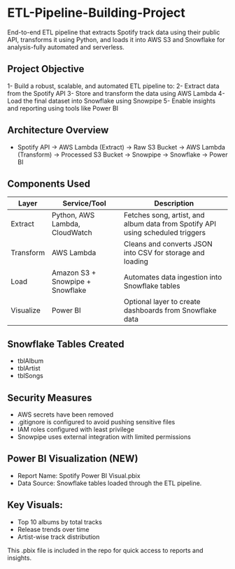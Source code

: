 # ETL-Pipeline-Building-Project
End-to-end ETL pipeline that extracts Spotify track data using their public API, transforms it using Python, and loads it into AWS S3 and Snowflake for analysis-fully automated and serverless.

 ## Project Objective
 
1- Build a robust, scalable, and automated ETL pipeline to:
2- Extract data from the Spotify API
3- Store and transform the data using AWS Lambda
4- Load the final dataset into Snowflake using Snowpipe
5- Enable insights and reporting using tools like Power BI

## Architecture Overview

- Spotify API → AWS Lambda (Extract) → Raw S3 Bucket 
            → AWS Lambda (Transform) → Processed S3 Bucket 
            → Snowpipe → Snowflake → Power BI

            
## Components Used
| Layer         | Service/Tool                     | Description                                                                    |
| ------------- | -------------------------------- | ------------------------------------------------------------------------------ |
|  Extract      | Python, AWS Lambda, CloudWatch   | Fetches song, artist, and album data from Spotify API using scheduled triggers |
|  Transform    | AWS Lambda                       | Cleans and converts JSON into CSV for storage and loading                      |
|   Load        | Amazon S3 + Snowpipe + Snowflake | Automates data ingestion into Snowflake tables                                 |
|   Visualize   | Power BI                         | Optional layer to create dashboards from Snowflake data                        |


## Snowflake Tables Created
- tblAlbum
- tblArtist
- tblSongs

## Security Measures
- AWS secrets have been removed
- .gitignore is configured to avoid pushing sensitive files
- IAM roles configured with least privilege
- Snowpipe uses external integration with limited permissions

## Power BI Visualization (NEW)
- Report Name: Spotify Power BI Visual.pbix
- Data Source: Snowflake tables loaded through the ETL pipeline.
  
## Key Visuals:
- Top 10 albums by total tracks
- Release trends over time
- Artist-wise track distribution

This .pbix file is included in the repo for quick access to reports and insights.
